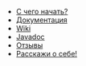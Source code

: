 <ul class="main-menu-pages">
  <li><a href="{{ BASE_PATH }}/quick-start.html">С чего начать?</a></li>
  <li><a href="{{ BASE_PATH }}/documentation.html">Документация</a></li>
  <li><a href="https://github.com/codeborne/selenide/wiki" target="_blank">Wiki</a></li>
  <li><a href="{{ BASE_PATH }}/javadoc.html" target="_blank">Javadoc</a></li>
  <li><a href="{{ BASE_PATH }}/users.html">Отзывы</a></li>
  <li style="display:none;"><a href="{{ BASE_PATH }}/quotes.html">Что говорят о Selenide?</a></li>
  <li><a href="{{ BASE_PATH }}/contacts.html">Расскажи о себе!</a></li>
  <li style="display:none;"><a href="{{ BASE_PATH }}/thanks.html">Мы говорим спасибо</a></li>
</ul>

<h3 style="display:none">Блог</h3>
<div class="archive" style="display:none">
  {% assign posts_collate = site.posts %}
  {% include JB/posts_collate %}
  <a href="{{ BASE_PATH }}/archive.html" class="right small">Блог</a>
</div>
